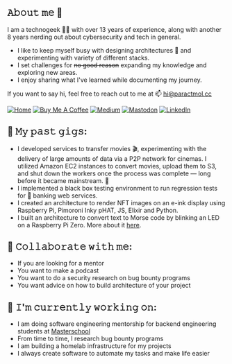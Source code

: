 ## 𝙰𝚋𝚘𝚞𝚝 𝚖𝚎 👋

I am a technogeek 🧑‍💻 with over 13 years of experience, along with another 8 years nerding out about cybersecurity and tech in general.
* I like to keep myself busy with designing architectures 🗼 and experimenting with variety of different stacks. 
* I set challenges for ~~no good reason~~ expanding my knowledge and exploring new areas. 
* I enjoy sharing what I've learned while documenting my journey.

If you want to say hi, feel free to reach out to me at 📫 hi@paractmol.cc

[![Home](https://img.shields.io/badge/Home-006CFF?logo=arc&logoColor=fff)](https://paractmol.cc)
[![Buy Me A Coffee](https://img.shields.io/badge/Buy%20Me%20a%20Coffee-ffdd00?&logo=buy-me-a-coffee&logoColor=black)](https://buymeacoffee.com/paractmol)
[![Medium](https://img.shields.io/badge/Medium-black?logo=medium&logoColor=white)](https://blog.paractmol.cc/)
[![Mastodon](https://img.shields.io/badge/Mastodon-6364FF?logo=mastodon&logoColor=fff)](https://infosec.exchange/@paractmol)
[![LinkedIn](https://img.shields.io/badge/Linkedin-%230077B5.svg?logo=linkedin&logoColor=white)](https://www.linkedin.com/in/rudkovskyi/)

## 🔭 𝙼𝚢 𝚙𝚊𝚜𝚝 𝚐𝚒𝚐𝚜:

<!-- * I've developed services to transfer movies 🎬, experimenting with the delivery of vast amounts of data via a P2P network for cinemas in production. I've employed Amazon EC2 instances to convert movies, upload them to S3, and shut down the workers once the process is complete — long before it became mainstream. 🐥
* I implemented a black box test environment to run regression tests for 🏦 banking web services.
* I created an architecture to render NFT images on the e-ink display with Raspberry Pi, Pimoroni Inky pHAT and Python.
* I built an architecture to convert text to Morse code by blinking an LED on Raspberry Pi Zero. Read more [here](https://web.archive.org/web/20230205202806/https://fadein.xyz/posts/2021-04-29-morsecipher-architecture/).
 -->

* I developed services to transfer movies 🎬, experimenting with the delivery of large amounts of data via a P2P network for cinemas. I utilized Amazon EC2 instances to convert movies, upload them to S3, and shut down the workers once the process was complete — long before it became mainstream. 🐥
* I implemented a black box testing environment to run regression tests for 🏦 banking web services.
* I created an architecture to render NFT images on an e-ink display using Raspberry Pi, Pimoroni Inky pHAT, JS, Elixir and Python.
* I built an architecture to convert text to Morse code by blinking an LED on a Raspberry Pi Zero. More about it [here](https://web.archive.org/web/20230205202806/https://fadein.xyz/posts/2021-04-29-morsecipher-architecture/).

## 👯 𝙲𝚘𝚕𝚕𝚊𝚋𝚘𝚛𝚊𝚝𝚎 𝚠𝚒𝚝𝚑 𝚖𝚎:
* If you are looking for a mentor
* You want to make a podcast
* You want to do a security research on bug bounty programs
* You want advice on how to build architecture of your project

## 🔭 𝙸'𝚖 𝚌𝚞𝚛𝚛𝚎𝚗𝚝𝚕𝚢 𝚠𝚘𝚛𝚔𝚒𝚗𝚐 𝚘𝚗:
* I am doing software engineering mentorship for backend engineering students at [Masterschool](https://github.com/Masterschool-Web)
* From time to time, I research bug bounty programs
* I am building a homelab infrastructure for my projects
* I always create software to automate my tasks and make life easier
